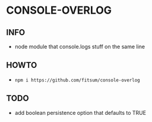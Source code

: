 # CONSOLE-OVERLOG

## INFO
- node module that console.logs stuff on the same line

## HOWTO
- `npm i https://github.com/fitsum/console-overlog`

## TODO
- add boolean persistence option that defaults to TRUE 

